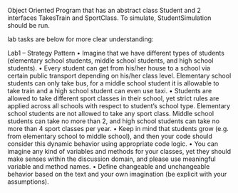 Object Oriented Program that has an abstract class Student and 2 interfaces TakesTrain and SportClass. 
To simulate, StudentSimulation should be run.

lab tasks are below for more clear understanding:

Lab1 – Strategy Pattern
• Imagine that we have different types of students (elementary school
students, middle school students, and high school students).
• Every student can get from his/her house to a school via certain public
transport depending on his/her class level. Elementary school students
can only take bus, for a middle school student it is allowable to take train
and a high school student can even use taxi.
• Students are allowed to take different sport classes in their school, yet
strict rules are applied across all schools with respect to student’s school
type. Elementary school students are not allowed to take any sport class.
Middle school students can take no more than 2, and high school
students can take no more than 4 sport classes per year.
• Keep in mind that students grow (e.g. from elementary school to middle
school), and then your code should consider this dynamic behavior using
appropriate code logic.
• You can imagine any kind of variables and methods for your classes, yet
they should make senses within the discussion domain, and please use
meaningful variable and method names.
• Define changeable and unchangeable behavior based on the text and
your own imagination (be explicit with your assumptions).

